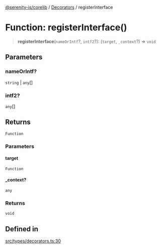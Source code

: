 [@serenity-is/corelib](../../../README.md) / [Decorators](../README.md) / registerInterface

# Function: registerInterface()

> **registerInterface**(`nameOrIntf`?, `intf2`?): (`target`, `_context`?) => `void`

## Parameters

### nameOrIntf?

`string` | `any`[]

### intf2?

`any`[]

## Returns

`Function`

### Parameters

#### target

`Function`

#### \_context?

`any`

### Returns

`void`

## Defined in

[src/types/decorators.ts:30](https://github.com/serenity-is/serenity/blob/master/packages/corelib/src/types/decorators.ts#L30)
